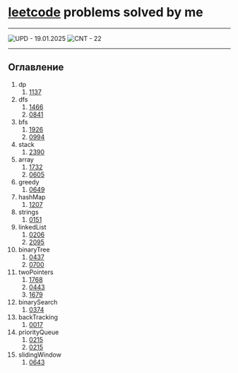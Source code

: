 
# [leetcode](https://leetcode.com/) problems solved by me

---

![UPD - 19.01.2025](https://img.shields.io/badge/UPD-19.01.2025-2ea44f)
![CNT - 22](https://img.shields.io/badge/CNT-22-2ea44f)

---

## Оглавление

1. dp
    1. [1137](https://github.com/avimakarov/iam-leetcode/tree/main/tasks/1137/code) 
2. dfs
    1. [1466](https://github.com/avimakarov/iam-leetcode/tree/main/tasks/1466/code) 
    2. [0841](https://github.com/avimakarov/iam-leetcode/tree/main/tasks/0841/code) 
3. bfs
    1. [1926](https://github.com/avimakarov/iam-leetcode/tree/main/tasks/1926/code) 
    2. [0994](https://github.com/avimakarov/iam-leetcode/tree/main/tasks/0994/code) 
4. stack
    1. [2390](https://github.com/avimakarov/iam-leetcode/tree/main/tasks/2390/code) 
5. array
    1. [1732](https://github.com/avimakarov/iam-leetcode/tree/main/tasks/1732/code) 
    2. [0605](https://github.com/avimakarov/iam-leetcode/tree/main/tasks/0605/code) 
6. greedy
    1. [0649](https://github.com/avimakarov/iam-leetcode/tree/main/tasks/0649/code) 
7. hashMap
    1. [1207](https://github.com/avimakarov/iam-leetcode/tree/main/tasks/1207/code) 
8. strings
    1. [0151](https://github.com/avimakarov/iam-leetcode/tree/main/tasks/0151/code) 
9. linkedList
    1. [0206](https://github.com/avimakarov/iam-leetcode/tree/main/tasks/0206/code) 
    2. [2095](https://github.com/avimakarov/iam-leetcode/tree/main/tasks/2095/code) 
10. binaryTree
    1. [0437](https://github.com/avimakarov/iam-leetcode/tree/main/tasks/0437/code) 
    2. [0700](https://github.com/avimakarov/iam-leetcode/tree/main/tasks/0700/code) 
11. twoPointers
    1. [1768](https://github.com/avimakarov/iam-leetcode/tree/main/tasks/1768/code) 
    2. [0443](https://github.com/avimakarov/iam-leetcode/tree/main/tasks/0443/code) 
    3. [1679](https://github.com/avimakarov/iam-leetcode/tree/main/tasks/1679/code) 
12. binarySearch
    1. [0374](https://github.com/avimakarov/iam-leetcode/tree/main/tasks/0374/code) 
13. backTracking
    1. [0017](https://github.com/avimakarov/iam-leetcode/tree/main/tasks/0017/code) 
14. priorityQueue
    1. [0215](https://github.com/avimakarov/iam-leetcode/tree/main/tasks/0215/code) 
    2. [0215](https://github.com/avimakarov/iam-leetcode/tree/main/tasks/0215/code) 
15. slidingWindow
    1. [0643](https://github.com/avimakarov/iam-leetcode/tree/main/tasks/0643/code) 

